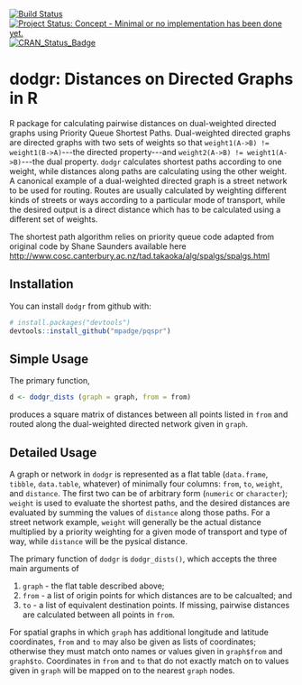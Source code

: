<!-- README.md is generated from README.Rmd. Please edit that file -->
[![Build Status](https://travis-ci.org/mpadge/pqspr.svg)](https://travis-ci.org/mpadge/pqspr) [![Project Status: Concept - Minimal or no implementation has been done yet.](http://www.repostatus.org/badges/0.1.0/concept.svg)](http://www.repostatus.org/#concept) [![CRAN\_Status\_Badge](http://www.r-pkg.org/badges/version/pqspr)](http://cran.r-project.org/web/packages/pqspr)

dodgr: Distances on Directed Graphs in R
========================================

R package for calculating pairwise distances on dual-weighted directed graphs using Priority Queue Shortest Paths. Dual-weighted directed graphs are directed graphs with two sets of weights so that `weight1(A->B) != weight1(B->A)`---the directed property---and `weight2(A->B) != weight1(A->B)`---the dual property. `dodgr` calculates shortest paths according to one weight, while distances along paths are calculating using the other weight. A canonical example of a dual-weighted directed graph is a street network to be used for routing. Routes are usually calculated by weighting different kinds of streets or ways according to a particular mode of transport, while the desired output is a direct distance which has to be calculated using a different set of weights.

The shortest path algorithm relies on priority queue code adapted from original code by Shane Saunders available here <http://www.cosc.canterbury.ac.nz/tad.takaoka/alg/spalgs/spalgs.html>

Installation
------------

You can install `dodgr` from github with:

``` r
# install.packages("devtools")
devtools::install_github("mpadge/pqspr")
```

Simple Usage
------------

The primary function,

``` r
d <- dodgr_dists (graph = graph, from = from)
```

produces a square matrix of distances between all points listed in `from` and routed along the dual-weighted directed network given in `graph`.

Detailed Usage
--------------

A graph or network in `dodgr` is represented as a flat table (`data.frame`, `tibble`, `data.table`, whatever) of minimally four columns: `from`, `to`, `weight`, and `distance`. The first two can be of arbitrary form (`numeric` or `character`); `weight` is used to evaluate the shortest paths, and the desired distances are evaluated by summing the values of `distance` along those paths. For a street network example, `weight` will generally be the actual distance multiplied by a priority weighting for a given mode of transport and type of way, while `distance` will be the pysical distance.

The primary function of `dodgr` is `dodgr_dists()`, which accepts the three main arguments of

1.  `graph` - the flat table described above;
2.  `from` - a list of origin points for which distances are to be calcualted; and
3.  `to` - a list of equivalent destination points. If missing, pairwise distances are calculated between all points in `from`.

For spatial graphs in which `graph` has additional longitude and latitude coordinates, `from` and `to` may also be given as lists of coordinates; otherwise they must match onto names or values given in `graph$from` and `graph$to`. Coordinates in `from` and `to` that do not exactly match on to values given in `graph` will be mapped on to the nearest `graph` nodes.
